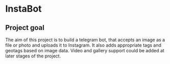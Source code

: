 # InstaBot
## Project goal
The aim of this project is to build a telegram bot, that accepts an image as a file or photo and uploads it to
Instagram. It also adds appropriate tags and geotags based on image data. Video and gallery support could be added at
later stages of the project.